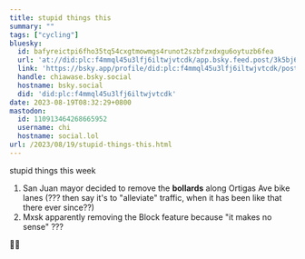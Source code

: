 ```yaml
---
title: stupid things this
summary: ""
tags: ["cycling"]
bluesky:
  id: bafyreictpi6fho35tq54cxgtmowmgs4runot2szbfzxdxgu6oytuzb6fea
  url: 'at://did:plc:f4mmql45u3lfj6iltwjvtcdk/app.bsky.feed.post/3k5bj64h7gc2w'
  link: 'https://bsky.app/profile/did:plc:f4mmql45u3lfj6iltwjvtcdk/post/3k5bj64h7gc2w'
  handle: chiawase.bsky.social
  hostname: bsky.social
  did: 'did:plc:f4mmql45u3lfj6iltwjvtcdk'
date: 2023-08-19T08:32:29+0800
mastodon:
  id: 110913464268665952
  username: chi
  hostname: social.lol
url: /2023/08/19/stupid-things-this.html
---
```


stupid things this week
1. San Juan mayor decided to remove the **bollards** along Ortigas Ave bike lanes (??? then say it's to "alleviate" traffic, when it has been like that there ever since??)
2. Mxsk apparently removing the Block feature because "it makes no sense" ???

🫠🫥
